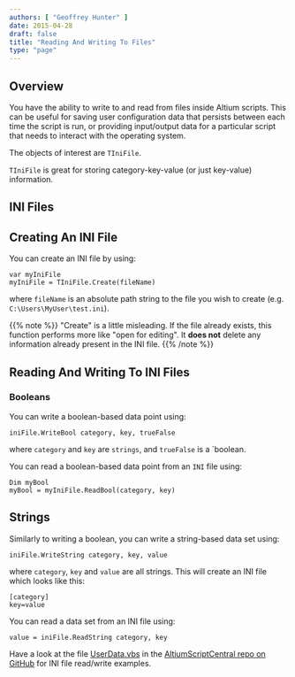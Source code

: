 ```yaml
---
authors: [ "Geoffrey Hunter" ]
date: 2015-04-28
draft: false
title: "Reading And Writing To Files"
type: "page"
---
```


## Overview

You have the ability to write to and read from files inside Altium scripts. This can be useful for saving user configuration data that persists between each time the script is run, or providing input/output data for a particular script that needs to interact with the operating system.

The objects of interest are `TIniFile`.

`TIniFile` is great for storing category-key-value (or just key-value) information.

## INI Files

## Creating An INI File

You can create an INI file by using:

```
var myIniFile
myIniFile = TIniFile.Create(fileName)
```

where `fileName` is an absolute path string to the file you wish to create (e.g. `C:\Users\MyUser\test.ini`).

{{% note %}}
"Create" is a little misleading. If the file already exists, this function performs more like "open for editing". It **does not** delete any information already present in the INI file.
{{% /note %}}

## Reading And Writing To INI Files

### Booleans

You can write a boolean-based data point using:

```
iniFile.WriteBool category, key, trueFalse
```

where `category` and `key` are `strings`, and `trueFalse` is a `boolean.

You can read a boolean-based data point from an `INI` file using:

```
Dim myBool
myBool = myIniFile.ReadBool(category, key)
```

## Strings

Similarly to writing a boolean, you can write a string-based data set using:

```
iniFile.WriteString category, key, value
```

where `category`, `key` and `value` are all strings. This will create an INI file which looks like this: 

```
[category]
key=value
```

You can read a data set from an INI file using:
    
```
value = iniFile.ReadString category, key
```

Have a look at the file [UserData.vbs](https://github.com/gbmhunter/AltiumScriptCentral/blob/master/src/UserData/UserData.vbs) in the [AltiumScriptCentral repo on GitHub](https://github.com/gbmhunter/AltiumScriptCentral) for INI file read/write examples.
